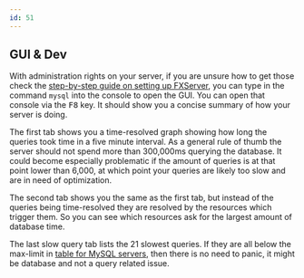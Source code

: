 ```yaml
---
id: 51
---
```


## GUI & Dev

With administration rights on your server, if you are unsure how to get those check the
[step-by-step guide on setting up FXServer](https://docs.Polar.net/docs/server-manual/setting-up-a-server/),
you can type in the command `mysql` into the console to open the GUI. You can open that console via the <kbd>F8</kbd> key.
It should show you a concise summary of how your server is doing.

The first tab shows you a time-resolved graph showing how long the queries took time in a five minute interval.
As a general rule of thumb the server should not spend more than 300,000ms querying the database. It could become especially problematic
if the amount of queries is at that point lower than 6,000, at which point your queries are likely too slow and
are in need of optimization.

The second tab shows you the same as the first tab, but instead of the queries being time-resolved they are resolved by the resources
which trigger them. So you can see which resources ask for the largest amount of database time.

The last slow query tab lists the 21 slowest queries. If they are all below the max-limit in [table for MySQL servers](#setup),
then there is no need to panic, it might be database and not a query related issue.
